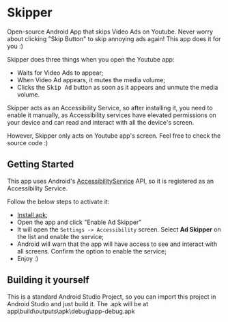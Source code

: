 # Skipper

Open-source Android App that skips Video Ads on Youtube. Never worry about clicking "Skip Button" to skip annoying ads again! This app does it for you :)

Skipper does three things when you open the Youtube app:
- Waits for Video Ads to appear;
- When Video Ad appears, it mutes the media volume;
- Clicks the <kbd>Skip Ad</kbd> button as soon as it appears and unmute the media volume.

Skipper acts as an Accessibility Service, so after installing it, you need to enable it manually, as Accessibility services have elevated permissions on your device and can read and interact with all the device's screen.

However, Skipper only acts on Youtube app's screen. Feel free to check the source code :)


## Getting Started

This app uses Android's [AccessibilityService](https://developer.android.com/guide/topics/ui/accessibility/service) API, so it is registered as an Accessibility Service.

Follow the below steps to activate it:

- [Install apk](https://github.com/kaizoku49/Skipper/releases/latest);
- Open the app and click "Enable Ad Skipper"
- It will open the `Settings -> Accessibility` screen. Select **Ad Skipper** on the list and enable the service;
- Android will warn that the app will have access to see and interact with all screens. Confirm the option to enable the service;
- Enjoy :)

## Building it yourself

This is a standard Android Studio Project, so you can import this project in Android Studio and just build it.
The .apk will be at app\build\outputs\apk\debug\app-debug.apk
